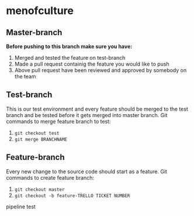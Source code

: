 # menofculture
## Master-branch
**Before pushing to this branch make sure you have:**
1. Merged and tested the feature on test-branch
2. Made a pull request containig the feature you would like to push
3. Above pull request have been reviewed and approved by somebody on the team

## Test-branch
This is our test environment and every feature should be merged to the test branch and be tested before it gets merged into master branch. Git commands to merge feature branch to test:
1. `git checkout test`
2. `git merge BRANCHNAME`

## Feature-branch
Every new change to the source code should start as a feature. Git commands to create feature branch:
1. `git checkout master`
2. `git checkout -b feature-TRELLO TICKET NUMBER`

pipeline test